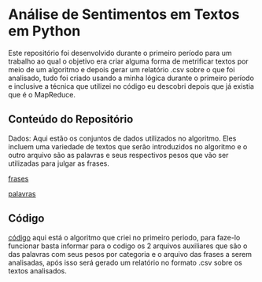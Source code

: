 # Análise de Sentimentos em Textos em Python
Este repositório foi desenvolvido durante o primeiro período para um trabalho ao qual o objetivo era criar alguma forma de metrificar textos por meio de um algoritmo e depois gerar um relatório .csv sobre o que foi analisado, tudo foi criado usando a minha lógica durante o primeiro período e inclusive a técnica que utilizei no código eu descobri depois que já existia que é o MapReduce.

## Conteúdo do Repositório
Dados: Aqui estão os conjuntos de dados utilizados no algoritmo. Eles incluem uma variedade de textos que serão introduzidos no algoritmo e o outro arquivo são as palavras e seus respectivos pesos que vão ser utilizadas para julgar as frases.

[frases](https://github.com/rennanpo/text-based-sentiments-analysis/blob/master/frases)

[palavras](https://github.com/rennanpo/text-based-sentiments-analysis/edit/master/README.md)

## Código
[código](https://github.com/rennanpo/text-based-sentiments-analysis/edit/master/README.md) aqui está o algoritmo que criei no primeiro periodo, para faze-lo funcionar basta informar para o codigo os 2 arquivos auxiliares que são o das palavras com seus pesos por categoria e o arquivo das frases a serem analisadas,
após isso será gerado um relatório no formato .csv sobre os textos analisados.
